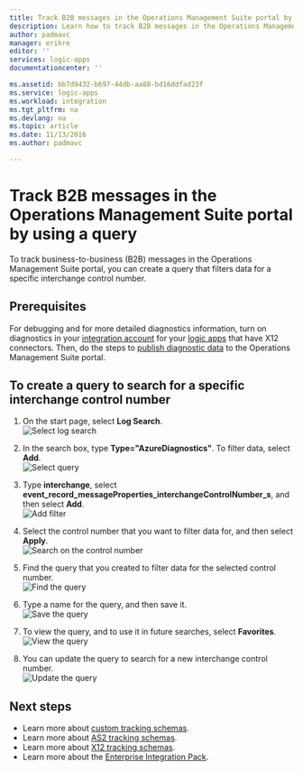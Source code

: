 ```yaml
---
title: Track B2B messages in the Operations Management Suite portal by using a query | Microsoft Docs
description: Learn how to track B2B messages in the Operations Management Suite portal by using a query.
author: padmavc
manager: erikre
editor: ''
services: logic-apps
documentationcenter: ''

ms.assetid: bb7d9432-b697-44db-aa88-bd16ddfad23f
ms.service: logic-apps
ms.workload: integration
ms.tgt_pltfrm: na
ms.devlang: na
ms.topic: article
ms.date: 11/13/2016
ms.author: padmavc

---
```

# Track B2B messages in the Operations Management Suite portal by using a query
To track business-to-business (B2B) messages in the Operations Management Suite portal, you can create a query that filters data for a specific interchange control number.

## Prerequisites

For debugging and for more detailed diagnostics information, turn on diagnostics in your [integration account](app-service-logic-monitor-b2b-message.md) for your [logic apps](../logic-apps/logic-apps-monitor-your-logic-apps.md#azure-diagnostics-and-alerts) that have X12 connectors. Then, do the steps to [publish diagnostic data](app-service-logic-track-b2b-messages-omsportal.md) to the Operations Management Suite portal.

## To create a query to search for a specific interchange control number

1. On the start page, select **Log Search**.  
![Select log search](./media/app-service-logic-track-b2b-messages-omsportal-query-filter-control-number/logsearch.png)

2. In the search box, type **Type="AzureDiagnostics"**. To filter data, select **Add**.  
![Select query](./media/app-service-logic-track-b2b-messages-omsportal-query-filter-control-number/query1.png)

3. Type **interchange**, select **event_record_messageProperties_interchangeControlNumber_s**, and then select **Add**.  
![Add filter](./media/app-service-logic-track-b2b-messages-omsportal-query-filter-control-number/query2.png)

4. Select the control number that you want to filter data for, and then select **Apply**.  
![Search on the control number](./media/app-service-logic-track-b2b-messages-omsportal-query-filter-control-number/query3.png)

5. Find the query that you created to filter data for the selected control number.   
![Find the query](./media/app-service-logic-track-b2b-messages-omsportal-query-filter-control-number/query4.png)

6. Type a name for the query, and then save it.   
![Save the query](./media/app-service-logic-track-b2b-messages-omsportal-query-filter-control-number/query5.png)

7. To view the query, and to use it in future searches, select **Favorites**.  
![View the query](./media/app-service-logic-track-b2b-messages-omsportal-query-filter-control-number/query7.png)

8. You can update the query to search for a new interchange control number.  
![Update the query](./media/app-service-logic-track-b2b-messages-omsportal-query-filter-control-number/query6.png)


## Next steps
* Learn more about [custom tracking schemas](app-service-logic-track-integration-account-custom-tracking-shema.md).   
* Learn more about [AS2 tracking schemas](app-service-logic-track-integration-account-as2-tracking-shemas.md).    
* Learn more about [X12 tracking schemas](app-service-logic-track-integration-account-x12-tracking-shemas.md).  
* Learn more about the [Enterprise Integration Pack](../logic-apps/logic-apps-enterprise-integration-overview.md).
